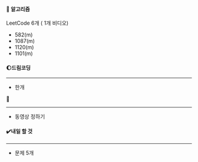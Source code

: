 #### 📖 알고리즘



LeetCode 6개 ( 1개 비디오)

* 582(m)
* 1087(m)
* 1120(m)
* 1101(m)



#### :moon:드림코딩 

---

* 한개



:red_circle:

---

* 동영상 정하기



#### ✔️내일 할 것

------

* 문제 5개
